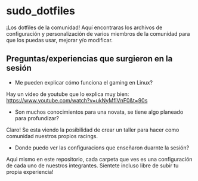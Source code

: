 # sudo_dotfiles
¡Los dotfiles de la comunidad! Aquí encontraras los archivos de configuración y personalización de varios miembros de la comunidad para que los puedas usar, mejorar y/o modificar.


## Preguntas/experiencias que surgieron en la sesión
- Me pueden explicar cómo funciona el gaming en Linux?

Hay un vídeo de youtube que lo explica muy bien: https://www.youtube.com/watch?v=ukNyMflVnF0&t=90s

- Son muchos conocimientos para una novata, se tiene algo planeado para profundizar?

Claro! Se esta viendo la posibilidad de crear un taller para hacer como comunidad nuestros propios racings.

- Donde puedo ver las configuracions que enseñaron duarnte la sesión?

Aqui mismo en este repositorio, cada carpeta que ves es una configuración de cada uno de nuestros integrantes. Sientete incluso libre de subir tu propia experiencia!
